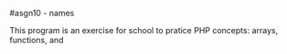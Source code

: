 #asgn10 - names

This program is an exercise for school to pratice PHP concepts: arrays, functions, and